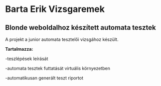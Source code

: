 # Barta Erik Vizsgaremek

## Blonde weboldalhoz készített automata tesztek ##

A projekt a junior automata tesztelői vizsgához készült.

**Tartalmazza:**

-teszlépések leírását

-automata tesztek futtatását virtuális környezetben

-automatikusan generált teszt riportot
